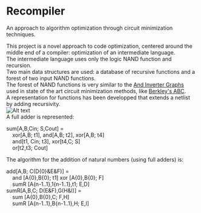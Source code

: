 # Recompiler
An approach to algorithm optimization through circuit minimization
techniques.
  
This project is a novel approach to code optimization, centered around the middle end of a compiler: optimization of an intermediate language.  
The intermediate language uses only the logic NAND function and recursion.  
Two main data structures are used: a database of recursive functions and a forest of two input NAND functions.  
The forest of NAND functions is very similar to the [And Inverter Graphs](https://en.wikipedia.org/wiki/And-inverter_graph) used in state of the art circuit minimization methods, like [Berkley's ABC](https://people.eecs.berkeley.edu/~alanmi/abc/).  
A representation for functions has been developped that extends a netlist by adding recursivity.  
![Alt text](https://upload.wikimedia.org/wikipedia/commons/4/48/1-bit_full-adder.svg)  
A full adder is represented:

sum[A,B,Cin; S,Cout] =  
&nbsp;&nbsp;&nbsp;&nbsp;xor[A,B; t1], and[A,B; t2], xor[A,B; t4]  
&nbsp;&nbsp;&nbsp;&nbsp;and[t1, Cin; t3], xor[t4,C; S]  
&nbsp;&nbsp;&nbsp;&nbsp;or[t2,t3; Cout]  
    
The algorithm for the addition of natural numbers (using full adders) is:

add[A,B; C(D{0}&E&F)] =  
&nbsp;&nbsp;&nbsp;&nbsp;and [A{0},B{0}; t1] xor [A{0},B{0}; F]   
&nbsp;&nbsp;&nbsp;&nbsp;sumR [A{n-1..1},1{n-1..1},t1; E,D]  
sumR[A,B,C; D(E&F),G(H&I)] =  
&nbsp;&nbsp;&nbsp;&nbsp;sum [A{0},B{0},C; F,H]  
&nbsp;&nbsp;&nbsp;&nbsp;sumR [A{n-1..1},B{n-1..1},H; E,I]  

